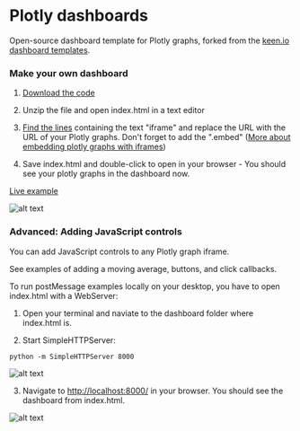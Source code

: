 # Plotly dashboards

Open-source dashboard template for Plotly graphs, forked from the [keen.io dashboard templates](http://keen.github.io/dashboards/layouts/).

### Make your own dashboard

1. [Download the code](https://github.com/plotly/dashboards/raw/master/Plotly%20Sample%20Dashboard.zip)

2. Unzip the file and open index.html in a text editor

3. [Find the lines](https://github.com/plotly/dashboards/blob/master/index.html#L67) containing the text "iframe" and replace the URL with the URL of your Plotly graphs. Don't forget to add the ".embed" ([More about embedding plotly graphs with iframes](http://help.plot.ly/embed-graphs-in-websites/))

4. Save index.html and double-click to open in your browser - You should see your plotly graphs in the dashboard now.

[Live example](https://plot.ly/python/dashboard/)

![alt text](http://i.imgur.com/51BoA90.gif "Python powered dashboard")

### Advanced: Adding JavaScript controls

You can add JavaScript controls to any Plotly graph iframe.

See examples of adding a moving average, buttons, and click callbacks.

To run postMessage examples locally on your desktop, you have to open index.html with a WebServer:

1. Open your terminal and naviate to the dashboard folder where index.html is.

2. Start SimpleHTTPServer:

```python -m SimpleHTTPServer 8000```

![alt text](http://i.imgur.com/I2hlyLO.png "SimpleHTTPServer")

3. Navigate to [http://localhost:8000/](http://localhost:8000/) in your browser. You should see the dashboard from index.html.

![alt text](http://i.imgur.com/xace7US.gif "Plotly postmessage slider")
